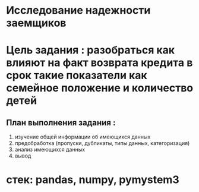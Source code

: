 # Исследование надежности заемщиков 

# Цель задания : разобраться как влияют на факт возврата кредита в срок такие показатели как семейное положение и количество детей

## План выполнения задания :
  1. изучение общей информации об имеющихся данных
  2. предобработка (пропуски, дубликаты, типы данных, категоризация)
  3. анализ имеющихся данных
  4. вывод

# стек:  pandas, numpy, pymystem3
